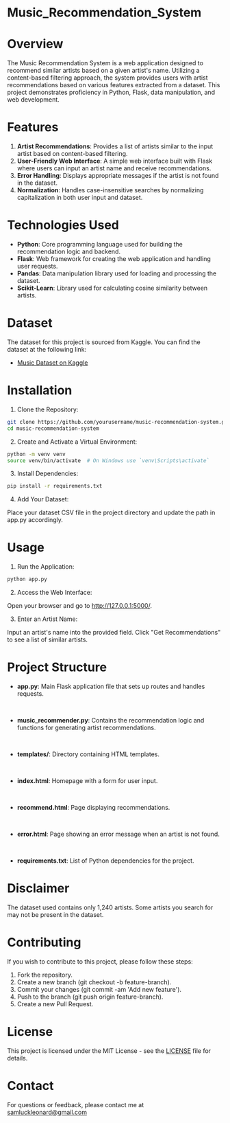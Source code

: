 # Music_Recommendation_System
# Overview
The Music Recommendation System is a web application designed to recommend similar artists based on a given artist's name. Utilizing a content-based filtering approach, the system provides users with artist recommendations based on various features extracted from a dataset. This project demonstrates proficiency in Python, Flask, data manipulation, and web development.

# Features
1. <b>Artist Recommendations</b>: Provides a list of artists similar to the input artist based on content-based filtering.
2. <b>User-Friendly Web Interface</b>: A simple web interface built with Flask where users can input an artist name and receive recommendations.
3. <b>Error Handling</b>: Displays appropriate messages if the artist is not found in the dataset.
4. <b>Normalization</b>: Handles case-insensitive searches by normalizing capitalization in both user input and dataset.

# Technologies Used
- <b>Python</b>: Core programming language used for building the recommendation logic and backend.
- <b>Flask</b>: Web framework for creating the web application and handling user requests.
- <b>Pandas</b>: Data manipulation library used for loading and processing the dataset.
- <b>Scikit-Learn</b>: Library used for calculating cosine similarity between artists.

# Dataset
The dataset for this project is sourced from Kaggle. You can find the dataset at the following link:
- [Music Dataset on Kaggle](https://www.kaggle.com/datasets/hoandan/lastfm?resource=download)

# Installation
1. Clone the Repository:
```bash
git clone https://github.com/yourusername/music-recommendation-system.git
cd music-recommendation-system
```
2. Create and Activate a Virtual Environment:

```bash
python -m venv venv
source venv/bin/activate  # On Windows use `venv\Scripts\activate`
```
3. Install Dependencies:

```bash
pip install -r requirements.txt
```

4. Add Your Dataset:

Place your dataset CSV file in the project directory and update the path in app.py accordingly.

# Usage
1. Run the Application:

```bash
python app.py
```

2. Access the Web Interface:

Open your browser and go to http://127.0.0.1:5000/.

3. Enter an Artist Name:

Input an artist's name into the provided field.
Click "Get Recommendations" to see a list of similar artists.
# Project Structure
- <b>app.py</b>: Main Flask application file that sets up routes and handles requests.
  <p>&nbsp; </p>
- <b>music_recommender.py</b>: Contains the recommendation logic and functions for generating artist recommendations.
    <p>&nbsp; </p>
- <b>templates/</b>: Directory containing HTML templates.
    <p>&nbsp; </p>
- <b>index.html</b>: Homepage with a form for user input.
    <p>&nbsp; </p>
- <b>recommend.html</b>: Page displaying recommendations.
    <p>&nbsp; </p>
- <b>error.html</b>: Page showing an error message when an artist is not found.
    <p>&nbsp; </p>
- <b>requirements.txt</b>: List of Python dependencies for the project.
# Disclaimer
The dataset used contains only 1,240 artists. Some artists you search for may not be present in the dataset.

# Contributing
If you wish to contribute to this project, please follow these steps:

1. Fork the repository.
2. Create a new branch (git checkout -b feature-branch).
3. Commit your changes (git commit -am 'Add new feature').
4. Push to the branch (git push origin feature-branch).
5. Create a new Pull Request.
# License
This project is licensed under the MIT License - see the [LICENSE](LICENSE) file for details.

# Contact
For questions or feedback, please contact me at samluckleonard@gmail.com